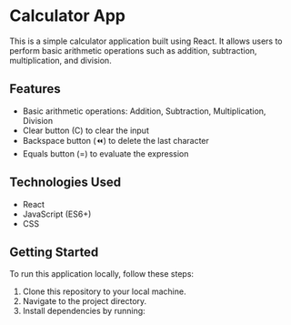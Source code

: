 # Calculator App

This is a simple calculator application built using React. It allows users to perform basic arithmetic operations such as addition, subtraction, multiplication, and division.

## Features

- Basic arithmetic operations: Addition, Subtraction, Multiplication, Division
- Clear button (C) to clear the input
- Backspace button (⏪) to delete the last character
- Equals button (=) to evaluate the expression

## Technologies Used

- React
- JavaScript (ES6+)
- CSS

## Getting Started

To run this application locally, follow these steps:

1. Clone this repository to your local machine.
2. Navigate to the project directory.
3. Install dependencies by running:
